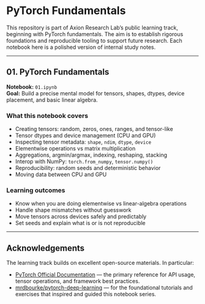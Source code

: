 # **PyTorch Fundamentals**

This repository is part of Axion Research Lab’s public learning track, beginning with PyTorch fundamentals. The aim is to establish rigorous foundations and reproducible tooling to support future research. Each notebook here is a polished version of internal study notes.

---

## **01. PyTorch Fundamentals**

**Notebook:** `01.ipynb`  
**Goal:** Build a precise mental model for tensors, shapes, dtypes, device placement, and basic linear algebra.

### **What this notebook covers**

- Creating tensors: random, zeros, ones, ranges, and tensor-like
- Tensor dtypes and device management (CPU and GPU)
- Inspecting tensor metadata: `shape`, `ndim`, `dtype`, `device`
- Elementwise operations vs matrix multiplication
- Aggregations, argmin/argmax, indexing, reshaping, stacking
- Interop with NumPy: `torch.from_numpy`, `tensor.numpy()`
- Reproducibility: random seeds and deterministic behavior
- Moving data between CPU and GPU

### **Learning outcomes**
- Know when you are doing elementwise vs linear-algebra operations
- Handle shape mismatches without guesswork
- Move tensors across devices safely and predictably
- Set seeds and explain what is or is not reproducible

---

## **Acknowledgements**

The learning track builds on excellent open-source materials. In particular:

- [PyTorch Official Documentation](https://pytorch.org/docs/stable/index.html) — the primary reference for API usage, tensor operations, and framework best practices.  
- [mrdbourke/pytorch-deep-learning](https://github.com/mrdbourke/pytorch-deep-learning) — for the foundational tutorials and exercises that inspired and guided this notebook series.

